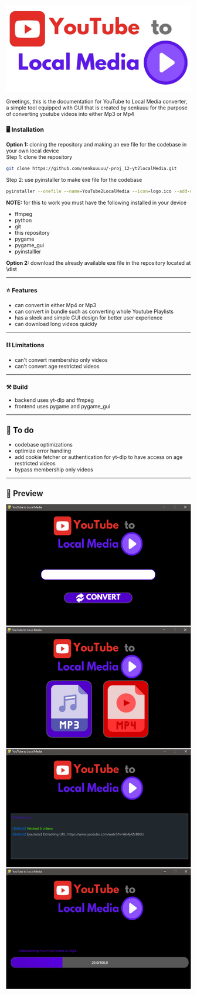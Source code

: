 <div align="center">
  <img src="resources/icons/logo.png" alt="logo">
</div>


Greetings, this is the documentation for YouTube to Local Media converter, a simple tool equipped with GUI that is created by senkuuu for the purpose of converting youtube videos into either Mp3 or Mp4

### 🖥️ Installation
<b>Option 1:</b> cloning the repository and making an exe file for the codebase in your own local device<br>
Step 1: clone the repository
```bash
git clone https://github.com/senkuuuuu/-proj_12-yt2localMedia.git
```
Step 2: use pyinstaller to make exe file for the codebase
```bash
pyinstaller --onefile --name=YouTube2LocalMedia --icon=logo.ico --add-data "resources;resources" --windowed main.py
```
<b>NOTE:</b> for this to work you must have the following installed in your device
- ffmpeg
- python
- git
- this repository
- pygame
- pygame_gui
- pyinstalller

<b>Option 2:</b> download the already available exe file in the repository located at \dist

---

### ⭐ Features
- can convert in either Mp4 or Mp3
- can convert in bundle such as converting whole Youtube Playlists
- has a sleek and simple GUI design for better user experience
- can download long videos quickly
---

### ⛓️ Limitations
- can't convert membership only videos
- can't convert age restricted videos
---

### ⚒️ Build
- backend uses yt-dlp and ffmpeg
- frontend uses pygame and pygame_gui
---

## 📝 To do
- codebase optimizations
- optimize error handling
- add cookie fetcher or authentication for yt-dlp to have access on age restricted videos
- bypass membership only videos
---

## 👀 Preview
<div align="center">
  <img src="preview\preview_1.png" alt="logo">
  <img src="preview\preview_2.png" alt="logo">
  <img src="preview\preview_3.png" alt="logo">
  <img src="preview\preview_4.png" alt="logo">
</div>



